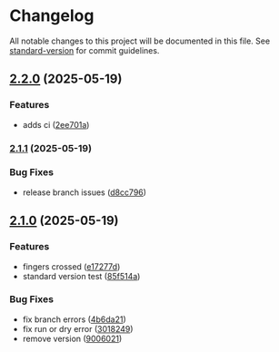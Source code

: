 # Changelog

All notable changes to this project will be documented in this file. See [standard-version](https://github.com/conventional-changelog/standard-version) for commit guidelines.

## [2.2.0](https://github.com/KofoworolaOgunleye/poc/compare/v2.1.1...v2.2.0) (2025-05-19)


### Features

* adds ci ([2ee701a](https://github.com/KofoworolaOgunleye/poc/commit/2ee701a6314a2f49dc7f56b7eab8eb1c5be6b8d3))

### [2.1.1](https://github.com/KofoworolaOgunleye/poc/compare/v2.1.0...v2.1.1) (2025-05-19)


### Bug Fixes

* release branch issues ([d8cc796](https://github.com/KofoworolaOgunleye/poc/commit/d8cc796e3726198dee062dadeb4dbe6ccd9d2dd6))

## [2.1.0](https://github.com/KofoworolaOgunleye/poc/compare/v2.0.4...v2.1.0) (2025-05-19)


### Features

* fingers crossed ([e17277d](https://github.com/KofoworolaOgunleye/poc/commit/e17277d5887b702a916794bdea4cc75738c6165e))
* standard version test ([85f514a](https://github.com/KofoworolaOgunleye/poc/commit/85f514ac535c9c56ee4b9c5ded2f096af921b320))


### Bug Fixes

* fix branch errors ([4b6da21](https://github.com/KofoworolaOgunleye/poc/commit/4b6da21bac6ec623c2c9d9c318e3a28d7d1fad9d))
* fix run or dry error ([3018249](https://github.com/KofoworolaOgunleye/poc/commit/301824950b11493884d7997a3a307022da8504c3))
* remove version ([9006021](https://github.com/KofoworolaOgunleye/poc/commit/90060215f102830f0760fb5ab441c0737c0ee0ca))
